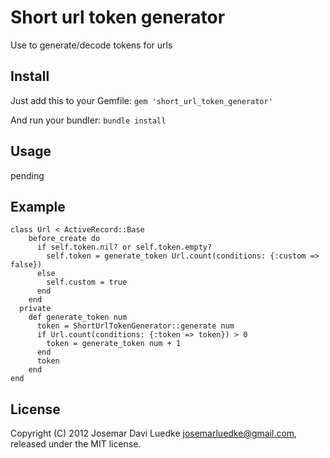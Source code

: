 Short url token generator
=========================

Use to generate/decode tokens for urls

Install
-------

Just add this to your Gemfile:
  `gem 'short_url_token_generator'`

And run your bundler:
  `bundle install`

Usage
-----

pending

Example
-------

    class Url < ActiveRecord::Base
        before_create do
          if self.token.nil? or self.token.empty?
            self.token = generate_token Url.count(conditions: {:custom => false})
          else
            self.custom = true
          end
        end
      private
        def generate_token num
          token = ShortUrlTokenGenerator::generate num
          if Url.count(conditions: {:token => token}) > 0
            token = generate_token num + 1
          end
          token
        end
    end

License
-------

Copyright (C) 2012 Josemar Davi Luedke <josemarluedke@gmail.com>, released under the MIT license.